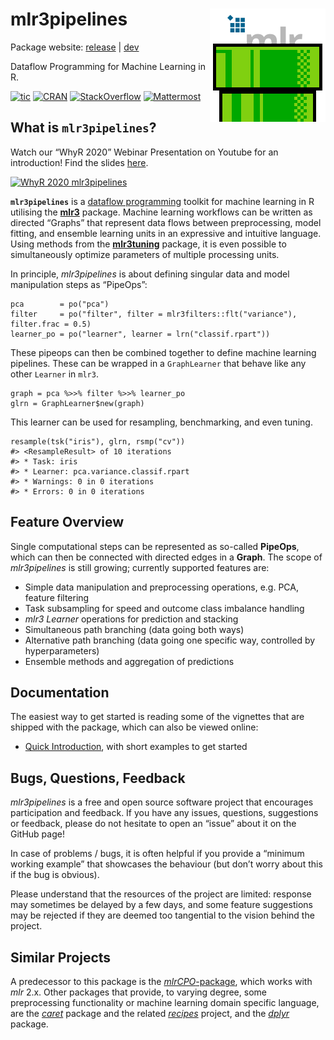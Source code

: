 
mlr3pipelines <img src="man/figures/logo.png" align="right" />
==============================================================

Package website: [release](https://mlr3pipelines.mlr-org.com/) \|
[dev](https://mlr3pipelines.mlr-org.com/dev/)

Dataflow Programming for Machine Learning in R.

<!-- badges: start -->

[![tic](https://github.com/mlr-org/mlr3pipelines/workflows/tic/badge.svg?branch=master)](https://github.com/mlr-org/mlr3pipelines/actions)
[![CRAN](https://www.r-pkg.org/badges/version/mlr3pipelines)](https://cran.r-project.org/package=mlr3pipelines)
[![StackOverflow](https://img.shields.io/badge/stackoverflow-mlr3-orange.svg)](https://stackoverflow.com/questions/tagged/mlr3)
[![Mattermost](https://img.shields.io/badge/chat-mattermost-orange.svg)](https://lmmisld-lmu-stats-slds.srv.mwn.de/mlr_invite/)
<!-- badges: end -->

What is `mlr3pipelines`?
------------------------

Watch our “WhyR 2020” Webinar Presentation on Youtube for an
introduction! Find the slides
[here](https://github.com/mlr-org/mlr-outreach/raw/master/2020_whyr/slides.pdf).

[![WhyR 2020
mlr3pipelines](https://img.youtube.com/vi/4r8K3GO5wk4/0.jpg)](https://www.youtube.com/watch?v=4r8K3GO5wk4)

**`mlr3pipelines`** is a [dataflow
programming](https://en.wikipedia.org/wiki/Dataflow_programming) toolkit
for machine learning in R utilising the
**[mlr3](https://github.com/mlr-org/mlr3)** package. Machine learning
workflows can be written as directed “Graphs” that represent data flows
between preprocessing, model fitting, and ensemble learning units in an
expressive and intuitive language. Using methods from the
**[mlr3tuning](https://github.com/mlr-org/mlr3tuning)** package, it is
even possible to simultaneously optimize parameters of multiple
processing units.

In principle, *mlr3pipelines* is about defining singular data and model
manipulation steps as “PipeOps”:

    pca        = po("pca")
    filter     = po("filter", filter = mlr3filters::flt("variance"), filter.frac = 0.5)
    learner_po = po("learner", learner = lrn("classif.rpart"))

These pipeops can then be combined together to define machine learning
pipelines. These can be wrapped in a `GraphLearner` that behave like any
other `Learner` in `mlr3`.

    graph = pca %>>% filter %>>% learner_po
    glrn = GraphLearner$new(graph)

This learner can be used for resampling, benchmarking, and even tuning.

    resample(tsk("iris"), glrn, rsmp("cv"))
    #> <ResampleResult> of 10 iterations
    #> * Task: iris
    #> * Learner: pca.variance.classif.rpart
    #> * Warnings: 0 in 0 iterations
    #> * Errors: 0 in 0 iterations

Feature Overview
----------------

Single computational steps can be represented as so-called **PipeOps**,
which can then be connected with directed edges in a **Graph**. The
scope of *mlr3pipelines* is still growing; currently supported features
are:

-   Simple data manipulation and preprocessing operations, e.g. PCA,
    feature filtering
-   Task subsampling for speed and outcome class imbalance handling
-   *mlr3* *Learner* operations for prediction and stacking
-   Simultaneous path branching (data going both ways)
-   Alternative path branching (data going one specific way, controlled
    by hyperparameters)
-   Ensemble methods and aggregation of predictions

Documentation
-------------

The easiest way to get started is reading some of the vignettes that are
shipped with the package, which can also be viewed online:

-   [Quick Introduction](https://mlr3book.mlr-org.com/pipelines.html),
    with short examples to get started

Bugs, Questions, Feedback
-------------------------

*mlr3pipelines* is a free and open source software project that
encourages participation and feedback. If you have any issues,
questions, suggestions or feedback, please do not hesitate to open an
“issue” about it on the GitHub page!

In case of problems / bugs, it is often helpful if you provide a
“minimum working example” that showcases the behaviour (but don’t worry
about this if the bug is obvious).

Please understand that the resources of the project are limited:
response may sometimes be delayed by a few days, and some feature
suggestions may be rejected if they are deemed too tangential to the
vision behind the project.

Similar Projects
----------------

A predecessor to this package is the
[*mlrCPO*-package](https://github.com/mlr-org/mlrCPO), which works with
*mlr* 2.x. Other packages that provide, to varying degree, some
preprocessing functionality or machine learning domain specific
language, are the *[caret](https://github.com/topepo/caret)* package and
the related *[recipes](https://recipes.tidymodels.org/)* project, and
the *[dplyr](https://github.com/tidyverse/dplyr)* package.

